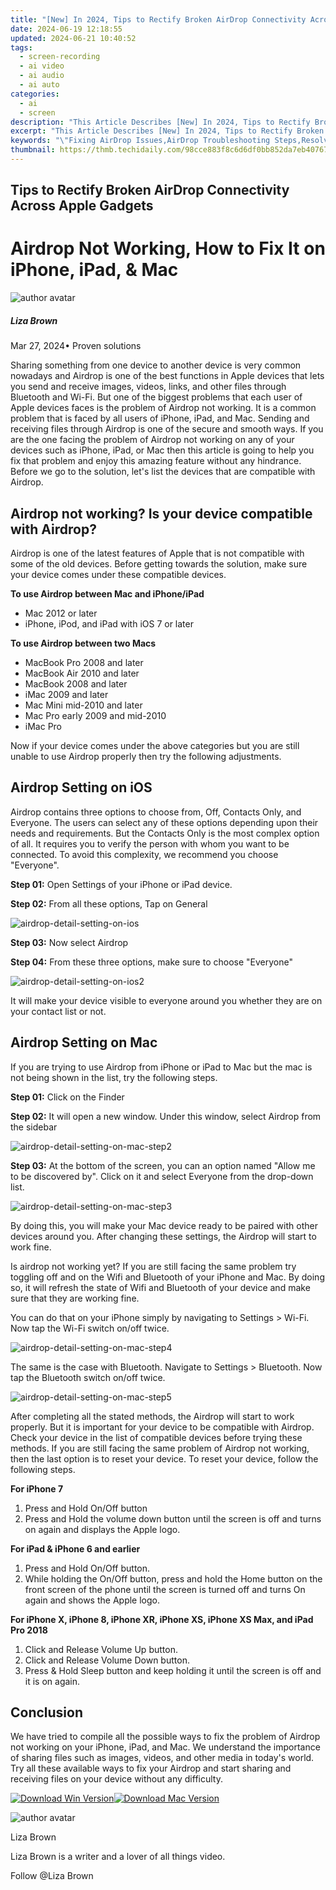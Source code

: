 ```yaml
---
title: "[New] In 2024, Tips to Rectify Broken AirDrop Connectivity Across Apple Gadgets"
date: 2024-06-19 12:18:55
updated: 2024-06-21 10:40:52
tags: 
  - screen-recording
  - ai video
  - ai audio
  - ai auto
categories: 
  - ai
  - screen
description: "This Article Describes [New] In 2024, Tips to Rectify Broken AirDrop Connectivity Across Apple Gadgets"
excerpt: "This Article Describes [New] In 2024, Tips to Rectify Broken AirDrop Connectivity Across Apple Gadgets"
keywords: "\"Fixing AirDrop Issues,AirDrop Troubleshooting Steps,Resolving Apple Device Linkage Problems,Enhancing Cross-Device Connectivity,Streamlining AirDrop Functionality,Improve AirDrop on Apple Devices,Restoring AirDrop Connection Efficiency\""
thumbnail: https://thmb.techidaily.com/98cce883f8c6d6df0bb852da7eb40767e5514e4304dfa4fcbf005c1298bed966.jpg
---
```


## Tips to Rectify Broken AirDrop Connectivity Across Apple Gadgets

# Airdrop Not Working, How to Fix It on iPhone, iPad, & Mac

![author avatar](https://lh5.googleusercontent.com/-AIMmjowaFs4/AAAAAAAAAAI/AAAAAAAAABc/Y5UmwDaI7HU/s250-c-k/photo.jpg)

##### Liza Brown

 Mar 27, 2024• Proven solutions

Sharing something from one device to another device is very common nowadays and Airdrop is one of the best functions in Apple devices that lets you send and receive images, videos, links, and other files through Bluetooth and Wi-Fi. But one of the biggest problems that each user of Apple devices faces is the problem of Airdrop not working. It is a common problem that is faced by all users of iPhone, iPad, and Mac. Sending and receiving files through Airdrop is one of the secure and smooth ways. If you are the one facing the problem of Airdrop not working on any of your devices such as iPhone, iPad, or Mac then this article is going to help you fix that problem and enjoy this amazing feature without any hindrance. Before we go to the solution, let's list the devices that are compatible with Airdrop.

## Airdrop not working? Is your device compatible with Airdrop?

Airdrop is one of the latest features of Apple that is not compatible with some of the old devices. Before getting towards the solution, make sure your device comes under these compatible devices.

**To use Airdrop between Mac and iPhone/iPad**

* Mac 2012 or later
* iPhone, iPod, and iPad with iOS 7 or later

**To use Airdrop between two Macs**

* MacBook Pro 2008 and later
* MacBook Air 2010 and later
* MacBook 2008 and later
* iMac 2009 and later
* Mac Mini mid-2010 and later
* Mac Pro early 2009 and mid-2010
* iMac Pro

Now if your device comes under the above categories but you are still unable to use Airdrop properly then try the following adjustments.

## Airdrop Setting on iOS

Airdrop contains three options to choose from, Off, Contacts Only, and Everyone. The users can select any of these options depending upon their needs and requirements. But the Contacts Only is the most complex option of all. It requires you to verify the person with whom you want to be connected. To avoid this complexity, we recommend you choose "Everyone".

**Step 01:** Open Settings of your iPhone or iPad device.

**Step 02:** From all these options, Tap on General

![airdrop-detail-setting-on-ios](https://images.wondershare.com/filmora/article-images/airdrop-detail-setting-on-ios.png)

**Step 03:** Now select Airdrop

**Step 04:** From these three options, make sure to choose "Everyone"

![airdrop-detail-setting-on-ios2](https://images.wondershare.com/filmora/article-images/airdrop-detail-setting-on-ios2.jpg)

It will make your device visible to everyone around you whether they are on your contact list or not.

## Airdrop Setting on Mac

If you are trying to use Airdrop from iPhone or iPad to Mac but the mac is not being shown in the list, try the following steps.

**Step 01:** Click on the Finder

**Step 02:** It will open a new window. Under this window, select Airdrop from the sidebar

![airdrop-detail-setting-on-mac-step2](https://images.wondershare.com/filmora/article-images/airdrop-detail-setting-on-mac-step2.jpg)

**Step 03:** At the bottom of the screen, you can an option named "Allow me to be discovered by". Click on it and select Everyone from the drop-down list.

![airdrop-detail-setting-on-mac-step3](https://images.wondershare.com/filmora/article-images/airdrop-detail-setting-on-mac-step3.jpg)

By doing this, you will make your Mac device ready to be paired with other devices around you. After changing these settings, the Airdrop will start to work fine.

Is airdrop not working yet? If you are still facing the same problem try toggling off and on the Wifi and Bluetooth of your iPhone and Mac. By doing so, it will refresh the state of Wifi and Bluetooth of your device and make sure that they are working fine.

You can do that on your iPhone simply by navigating to Settings > Wi-Fi. Now tap the Wi-Fi switch on/off twice.

![airdrop-detail-setting-on-mac-step4](https://images.wondershare.com/filmora/article-images/airdrop-detail-setting-on-mac-step4.jpg)

The same is the case with Bluetooth. Navigate to Settings > Bluetooth. Now tap the Bluetooth switch on/off twice.

![airdrop-detail-setting-on-mac-step5](https://images.wondershare.com/filmora/article-images/airdrop-detail-setting-on-mac-step5.jpg)

After completing all the stated methods, the Airdrop will start to work properly. But it is important for your device to be compatible with Airdrop. Check your device in the list of compatible devices before trying these methods. If you are still facing the same problem of Airdrop not working, then the last option is to reset your device. To reset your device, follow the following steps.

**For iPhone 7**

1. Press and Hold On/Off button
2. Press and Hold the volume down button until the screen is off and turns on again and displays the Apple logo.

**For iPad & iPhone 6 and earlier**

1. Press and Hold On/Off button.
2. While holding the On/Off button, press and hold the Home button on the front screen of the phone until the screen is turned off and turns On again and shows the Apple logo.

**For iPhone X, iPhone 8, iPhone XR, iPhone XS, iPhone XS Max, and iPad Pro 2018**

1. Click and Release Volume Up button.
2. Click and Release Volume Down button.
3. Press & Hold Sleep button and keep holding it until the screen is off and it is on again.

## Conclusion

We have tried to compile all the possible ways to fix the problem of Airdrop not working on your iPhone, iPad, and Mac. We understand the importance of sharing files such as images, videos, and other media in today's world. Try all these available ways to fix your Airdrop and start sharing and receiving files on your device without any difficulty.

[![Download Win Version](https://images.wondershare.com/filmora/guide/download-btn-win.jpg)](https://tools.techidaily.com/wondershare/filmora/download/)[![Download Mac Version](https://images.wondershare.com/filmora/guide/download-btn-mac.jpg)](https://tools.techidaily.com/wondershare/filmora/download/)

![author avatar](https://lh5.googleusercontent.com/-AIMmjowaFs4/AAAAAAAAAAI/AAAAAAAAABc/Y5UmwDaI7HU/s250-c-k/photo.jpg)

Liza Brown

Liza Brown is a writer and a lover of all things video.

Follow @Liza Brown


<ins class="adsbygoogle"
     style="display:block"
     data-ad-format="autorelaxed"
     data-ad-client="ca-pub-7571918770474297"
     data-ad-slot="1223367746"></ins>



<ins class="adsbygoogle"
     style="display:block"
     data-ad-client="ca-pub-7571918770474297"
     data-ad-slot="8358498916"
     data-ad-format="auto"
     data-full-width-responsive="true"></ins>

